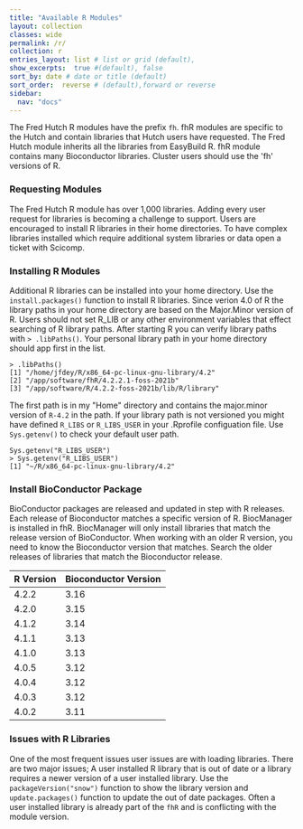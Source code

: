 ```yaml
---
title: "Available R Modules"
layout: collection
classes: wide
permalink: /r/
collection: r
entries_layout: list # list or grid (default),
show_excerpts:  true #(default), false
sort_by: date # date or title (default)
sort_order:  reverse # (default),forward or reverse
sidebar:
  nav: "docs"
---
```


The Fred Hutch R modules have the prefix `fh`. fhR modules are specific to the Hutch and
contain libraries that Hutch users have requested. The Fred Hutch module inherits all
the libraries from EasyBuild R.  fhR module contains many Bioconductor libraries. Cluster
users should use the 'fh' versions of R.

### Requesting Modules 
The Fred Hutch R module has over 1,000 libraries. Adding every user request for libraries is becoming a challenge to support. Users are encouraged to install R libraries in their home directories. To have complex libraries installed which require additional system libraries or data open a ticket with Scicomp.

### Installing R Modules
Additional R libraries can be installed into your home directory.
Use the `install.packages()` function to install R libraries.
Since verion 4.0 of R the library paths in your home directory are
based on the Major.Minor version of R. Users should not set
R_LIB or any other environment variables that effect searching of
R library paths. After starting R you can verify library paths with
`> .libPaths()`. Your personal library path in your home directory
should app first in the list.

```
> .libPaths()
[1] "/home/jfdey/R/x86_64-pc-linux-gnu-library/4.2"
[2] "/app/software/fhR/4.2.2.1-foss-2021b"
[3] "/app/software/R/4.2.2-foss-2021b/lib/R/library"
```

The first path is in my "Home" directory and contains the major.minor
 version of `R-4.2` in the path. If your library path is not versioned you might have
defined `R_LIBS` or `R_LIBS_USER` in your .Rprofile configuation file.  Use `Sys.getenv()`
 to check your default user path.

```
Sys.getenv("R_LIBS_USER")
> Sys.getenv("R_LIBS_USER")
[1] "~/R/x86_64-pc-linux-gnu-library/4.2"
```

### Install BioConductor Package
BioConductor packages are released and updated in step with R releases. Each release of Bioconductor matches a specific version of R. BiocManager is installed in fhR. BiocManager will only install libraries that match the release version of BioConductor. When working with an older R version, you need to know the Bioconductor version that matches. Search the older releases of libraries that match the Bioconductor release. 

| R Version | Bioconductor Version |
|---|---|
| 4.2.2 | 3.16 |
| 4.2.0 | 3.15 |
| 4.1.2 | 3.14 |
| 4.1.1 | 3.13 |
| 4.1.0 | 3.13 |
| 4.0.5 | 3.12 |
| 4.0.4 | 3.12 |
| 4.0.3 | 3.12 |
| 4.0.2 | 3.11 |

### Issues with R Libraries
One of the most frequent issues user issues are with loading libraries.  There are
two major issues; A user installed R library that is out of date or a library 
requires a newer version of a user installed library.
Use the `packageVersion("snow")`
function to show the library version and `update.packages()` function to update
the out of date packages. Often a user installed library is already part of the
`fhR` and is conflicting with the module version. 
